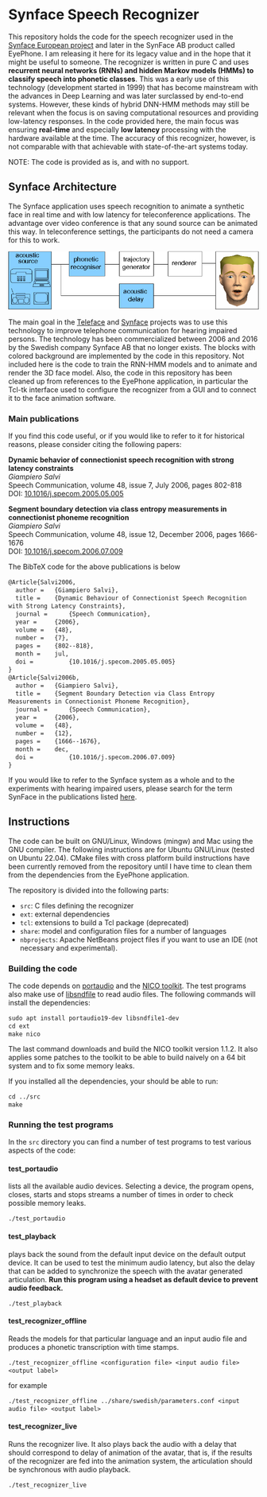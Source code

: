 # Synface Speech Recognizer
This repository holds the code for the speech recognizer used in the [Synface European project](https://cordis.europa.eu/article/id/22557-eu-project-helps-the-hard-of-hearing-to-communicate-by-telephone) and later in the SynFace AB product called EyePhone. I am releasing it here for its legacy value and in the hope that it might be useful to someone. The recognizer is written in pure C and uses **recurrent neural networks (RNNs) and hidden Markov models (HMMs) to classify speech into phonetic classes**. This was a early use of this technology (development started in 1999) that has become mainstream with the advances in Deep Learning and was later surclassed by end-to-end systems. However, these kinds of hybrid DNN-HMM methods may still be relevant when the focus is on saving computational resources and providing low-latency responses. In the code provided here, the main focus was ensuring **real-time** and especially **low latency** processing with the hardware available at the time. The accuracy of this recognizer, however, is not comparable with that achievable with state-of-the-art systems today.

NOTE: The code is provided as is, and with no support.

## Synface Architecture
The Synface application uses speech recognition to animate a synthetic face in real time and with low latency for teleconference applications. The advantage over video conference is that any sound source can be animated this way. In teleconference settings, the participants do not need a camera for this to work.

![alt text](https://github.com/giampierosalvi/SynfaceSpeechRecognizer/blob/master/doc/synface_architecture.png "Synface Architecture")

The main goal in the [Teleface](http://www.speech.kth.se/teleface/) and [Synface](https://cordis.europa.eu/article/id/22557-eu-project-helps-the-hard-of-hearing-to-communicate-by-telephone) projects was to use this technology to improve telephone communication for hearing impaired persons. The technology has been commercialized between 2006 and 2016 by the Swedish company Synface AB that no longer exists. The blocks with colored background are implemented by the code in this repository. Not included here is the code to train the RNN-HMM models and to animate and render the 3D face model. Also, the code in this repository has been cleaned up from references to the EyePhone application, in particular the Tcl-tk interface used to configure the recognizer from a GUI and to connect it to the face animation software.

### Main publications
If you find this code useful, or if you would like to refer to it for historical reasons, please consider citing the following papers:

**Dynamic behavior of connectionist speech recognition with strong latency constraints**  
*Giampiero Salvi*  
Speech Communication, volume 48, issue 7, July 2006, pages 802-818  
DOI: [10.1016/j.specom.2005.05.005](https://doi.org/10.1016/j.specom.2005.05.005)

**Segment boundary detection via class entropy measurements in connectionist phoneme recognition**  
*Giampiero Salvi*  
Speech Communication, volume 48, issue 12, December 2006, pages 1666-1676  
DOI: [10.1016/j.specom.2006.07.009](https://doi.org/10.1016/j.specom.2006.07.009)

The BibTeX code for the above publications is below
```
@Article{Salvi2006,
  author = 	 {Giampiero Salvi},
  title = 	 {Dynamic Behaviour of Connectionist Speech Recognition with Strong Latency Constraints},
  journal = 	 {Speech Communication},
  year = 	 {2006},
  volume = 	 {48},
  number = 	 {7},
  pages = 	 {802--818},
  month = 	 jul,
  doi =          {10.1016/j.specom.2005.05.005}
}
@Article{Salvi2006b,
  author = 	 {Giampiero Salvi},
  title = 	 {Segment Boundary Detection via Class Entropy Measurements in Connectionist Phoneme Recognition},
  journal = 	 {Speech Communication},
  year = 	 {2006},
  volume = 	 {48},
  number = 	 {12},
  pages = 	 {1666--1676},
  month = 	 dec,
  doi =          {10.1016/j.specom.2006.07.009}
}
```
If you would like to refer to the Synface system as a whole and to the experiments with hearing impaired users, please search for the term SynFace in the publications listed [here](https://orcid.org/0000-0002-3323-5311).

## Instructions
The code can be built on GNU/Linux, Windows (mingw) and Mac using the GNU compiler. The following instructions are for Ubuntu GNU/Linux (tested on Ubuntu 22.04). CMake files with cross platform build instructions have been currently removed from the repository until I have time to clean them from the dependencies from the EyePhone application.

The repository is divided into the following parts:
* `src`: C files defining the recognizer
* `ext`: external dependencies
* `tcl`: extensions to build a Tcl package (deprecated)
* `share`: model and configuration files for a number of languages
* `nbprojects`: Apache NetBeans project files if you want to use an IDE (not necessary and experimental).

### Building the code
The code depends on [portaudio](http://www.portaudio.com/) and the [NICO toolkit](http://nico.nikkostrom.com/). The test programs also make use of [libsndfile](http://www.mega-nerd.com/libsndfile/) to read audio files. The following commands will install the dependencies:  
```
sudo apt install portaudio19-dev libsndfile1-dev
cd ext
make nico
```
The last command downloads and build the NICO toolkit version 1.1.2. It also applies some patches to the toolkit to be able to build naively on a 64 bit system and to fix some memory leaks.

If you installed all the dependencies, your should be able to run:
```
cd ../src
make
```

### Running the test programs
In the `src` directory you can find a number of test programs to test various aspects of the code:
#### test_portaudio
lists all the available audio devices. Selecting a device, the program opens, closes, starts and stops streams a number of times in order to check possible memory leaks.
```
./test_portaudio
```
#### test_playback
plays back the sound from the default input device on the default output device. It can be used to test the minimum audio latency, but also the delay that can be added to synchronize the speech with the avatar generated articulation. **Run this program using a headset as default device to prevent audio feedback.**
```
./test_playback
```
#### test_recognizer_offline
Reads the models for that particular language and an input audio file and produces a phonetic transcription with time stamps.
```
./test_recognizer_offline <configuration file> <input audio file> <output label>
```
for example
```
./test_recognizer_offline ../share/swedish/parameters.conf <input audio file> <output label>
```
#### test_recognizer_live
Runs the recognizer live. It also plays back the audio with a delay that should correspond to delay of animation of the avatar, that is, if the results of the recognizer are fed into the animation system, the articulation should be synchronous with audio playback.
```
./test_recognizer_live
```
